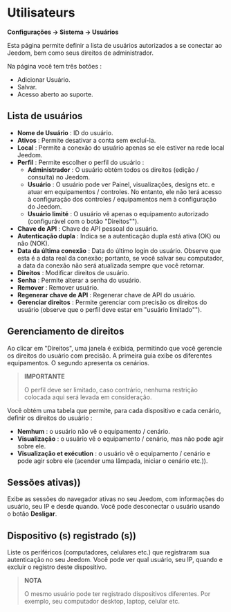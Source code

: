 # Utilisateurs
**Configurações → Sistema → Usuários**

Esta página permite definir a lista de usuários autorizados a se conectar ao Jeedom, bem como seus direitos de administrador.

Na página você tem três botões :

- Adicionar Usuário.
- Salvar.
- Acesso aberto ao suporte.

## Lista de usuários

- **Nome de Usuário** : ID do usuário.
- **Ativos** : Permite desativar a conta sem excluí-la.
- **Local** : Permite a conexão do usuário apenas se ele estiver na rede local Jeedom.
- **Perfil** : Permite escolher o perfil do usuário :
    - **Administrador** : O usuário obtém todos os direitos (edição / consulta) no Jeedom.
    - **Usuário** : O usuário pode ver Painel, visualizações, designs etc. e atuar em equipamentos / controles. No entanto, ele não terá acesso à configuração dos controles / equipamentos nem à configuração do Jeedom.
    - **Usuário limité** : O usuário vê apenas o equipamento autorizado (configurável com o botão "Direitos"").
- **Chave de API** : Chave de API pessoal do usuário.
- **Autenticação dupla** : Indica se a autenticação dupla está ativa (OK) ou não (NOK).
- **Data da última conexão** : Data do último login do usuário. Observe que esta é a data real da conexão; portanto, se você salvar seu computador, a data da conexão não será atualizada sempre que você retornar.
- **Direitos** : Modificar direitos de usuário.
- **Senha** : Permite alterar a senha do usuário.
- **Remover** : Remover usuário.
- **Regenerar chave de API** : Regenerar chave de API do usuário.
- **Gerenciar direitos** : Permite gerenciar com precisão os direitos do usuário (observe que o perfil deve estar em "usuário limitado"").

## Gerenciamento de direitos

Ao clicar em "Direitos", uma janela é exibida, permitindo que você gerencie os direitos do usuário com precisão. A primeira guia exibe os diferentes equipamentos. O segundo apresenta os cenários.

> **IMPORTANTE**
>
> O perfil deve ser limitado, caso contrário, nenhuma restrição colocada aqui será levada em consideração.

Você obtém uma tabela que permite, para cada dispositivo e cada cenário, definir os direitos do usuário :
- **Nemhum** : o usuário não vê o equipamento / cenário.
- **Visualização** : o usuário vê o equipamento / cenário, mas não pode agir sobre ele.
- **Visualização et exécution** : o usuário vê o equipamento / cenário e pode agir sobre ele (acender uma lâmpada, iniciar o cenário etc.)).

## Sessões ativas))

Exibe as sessões do navegador ativas no seu Jeedom, com informações do usuário, seu IP e desde quando. Você pode desconectar o usuário usando o botão **Desligar**.

## Dispositivo (s) registrado (s))

Liste os periféricos (computadores, celulares etc.) que registraram sua autenticação no seu Jeedom.
Você pode ver qual usuário, seu IP, quando e excluir o registro deste dispositivo.

> **NOTA**
>
> O mesmo usuário pode ter registrado dispositivos diferentes. Por exemplo, seu computador desktop, laptop, celular etc.







